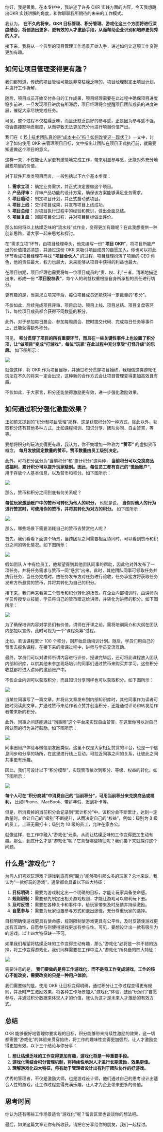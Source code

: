 你好，我是黄勇。在本专栏中，我讲述了许多 OKR 实践方面的内容，今天我想跳出OKR 实践讲解的角度，和你聊聊我所期待的未来的工作模式。

我认为， **在不久的将来，OKR 目标管理、积分管理、游戏化这三个方面将进行深度结合，将创造出更多、更有效的人才激励手段，从而帮助企业识别和培养更优秀的人才。**

接下来，我将从一个典型的项目管理工作场景开始入手，讲述如何让这项工作变得更加有趣。

## 如何让项目管理变得更有趣？

我们都知道，传统的项目管理可能是非常枯燥乏味的，项目经理制定出项目计划，并进行工作拆解。

随后，项目成员开始交付各自的工作成果，项目经理需要在此过程中确保项目进度稳步前进，一旦发现项目进度有所滞后，项目经理将会提醒项目团队成员的进度进展，催促大家尽快完成任务。

可见，整个过程不仅枯燥乏味，而且还缺乏良好的参与感。正是因为参与感不强，将会直接影响贡献度，从而导致无法更加充分地进行项目价值产出。

我们在《 [15 \| 技术团队真的是“成本中心”吗？如何改变这一现状？](https://time.geekbang.org/column/article/112110)》一文中，讨论了如何使用 OKR 来管理项目目标，文中指出让团队在项目正式执行前，就需要知道做这个项目的意义。

这样一来，不仅能让大家更有激情地完成工作，带来明显参与感，还能对外充分地展现项目的价值。

对于软件开发类项目而言，一般包括以下六个基本步骤：

1. **需求立项：** 确定业务需求，并正式决定要做这个项目。
2. **产品评审：** 评审产品功能的设计方案，确保该方案能够满足业务需求。
3. **项目启动：** 制定项目计划，并正式启动该项目。
4. **项目上线：** 交付项目成果，并宣布项目上线成功。
5. **项目总结：** 对项目执行过程中的经验和教训，做出全面总结。
6. **项目复盘：** 回顾项目全过程，并对项目目标做出评价。

那么如何将以上枯燥乏味的“流水线”式作业，变得更加有趣呢？在此我想提供一种创新思路，请大家一起来思考和探讨。

在“需求立项”环节，由项目经理牵头，他先编写一份“ **项目 OKR**”，将项目所能产出的价值描述清楚，并通过这份 OKR 来吸引项目成员的自愿加入。你也可以将此环节看成项目经理在寻找 **“项目合伙人”** 的过程，项目经理扮演了项目的 CEO 角色，他的责任最大，权力也最大，未来能够从项目中获得的利益也最大。

在项目初期，项目经理也需要将每一位项目成员的“责、权、利”三者，清晰地描述出来，形成一份 **“项目股权表”**，每个人的利益权重根据自身所承担的责任进行切分。

更有趣的是，当需求立项完毕后，每位项目成员还能获得一定数量的“积分”。

不仅如此，后续完成项目评审、项目启动、项目上线、项目总结、项目复盘等环节，每位项目成员都会获得不同数量的积分。

此外，对于参加每日晨会、参加每周周会、按时提交代码、完成每日任务等事件上，还能获得额外积分。

可见， **积分贯穿了项目的所有重要环节，而且在一些关键性事件上也设置了积分项，让“做项目”变成“打游戏”，每位“玩家”在此过程中充分享受“打怪升级”的乐趣。** 如下图所示：

![](https://static001.geekbang.org/resource/image/db/ce/db5a9450a5227e3911b69f3b83b91ece.png?wh=1960*900)

就像这样，将 OKR 作为项目目标，并通过积分贯穿项目始终，我相信这类游戏化玩法在不久的将来一定会出现，这种新的合作方式会让项目管理变得更加高效且有趣。

不仅如此，于大家言，积分还能使得激励更有效，进一步强化激励效果。

## 如何通过积分强化激励效果？

正如前文提到的“积分制项目管理”那样，这是获取积分的一种方式，除此以外，获取积分还有其他多种方式，比如课程培训、知识分享、团队协同、自由赞赏，等等。

要想将积分的玩法变得更有趣，我认为，你不妨增加一种称为 **“赞币”** 的虚拟货币概念， **每月发放固定数量的赞币，赞币数量由员工级别决定。**

此外，可将积分区分为“当前积分”和“累计积分”这两种， **当前积分可以兑换商品或福利，累计积分可以提升玩家级别。因此，每位员工都有自己的“激励账户”**，用于存放个人基本信息，以及赞币和积分。如下图所示：

![](https://static001.geekbang.org/resource/image/d1/68/d195c0c110f722c8de9a781cb5e25168.png?wh=1920*804)

那么，赞币和积分之间到底有何关系呢？

**每位玩家激励账户中的赞币可转化为他人的积分，** 也就是说， **当你对他人的行为进行赞赏时，可使用你的赞币，并将其转化为对方的积分。** 如下图所示：

![](https://static001.geekbang.org/resource/image/6e/72/6ec18c94ac496b0348eee8ab3ffc3272.png?wh=1672*960)

那么，哪些场景下需要消耗自己的赞币去赞赏他人呢？

首先，我们看看下面这个场景，当跨团队之间需要相互协同时，可以看到赞币和积分之间的转化情况。如下图所示：

![](https://static001.geekbang.org/resource/image/42/79/422abb21c0603adfa121d975e04b4c79.png?wh=1934*882)

假如团队 A 中有位员工，他希望得到其他团队同事的帮助，因此他对外发布了一项任务，并将任务需求与赞币一同“悬赏”出来。此时，其他团队同事可领取任务并执行任务，当任务完成时，由任务发布方对任务进行验收，任务承接方将获取任务发布方所悬赏的赞币，并将其转化为自己的积分。

接下来，我们再来看第二个赞币和积分转化的场景。在企业内部培训时，由讲师向学员传授专业技能，学员将自己的赞币赠送给讲师，并转化为讲师的积分。如下图所示：

![](https://static001.geekbang.org/resource/image/6c/76/6c224f7316b970904cf98eb6579ab476.png?wh=1988*864)

为了确保培训内容对学员们有价值，讲师在开课之前，需将培训简介和大纲在团队内部加以宣传，此时可视为一个“课程众筹”过程。

比如，若该课程累计 100 个积分，则开始启动培训计划。随后，学员们用自己的赞币去报名课程，在接下来的授课过程中，讲师与学员交流互动。

最终，学员们可以对讲师所讲内容进行评价，授课完毕后，还可将此课程放入团队内部知识库，以供其他未参加现场培训的同事们通过赞币来购买并学习，这些积分收益都将进入讲师的激励账户中。

不仅企业内训可以获取积分，而且知识分享同样也可以获取积分。如下图所示：

![](https://static001.geekbang.org/resource/image/cb/8b/cbab4896352fbe74a366dab83b896a8b.png?wh=1852*936)

当某位同事写了一篇文章，并将此文章发布到内部知识库时，其他同事作为读者可随时阅读此文章，并通过赞币来给作者点赞并创造积分，还能通过评论和转发给作者带来新的积分。

此外，同事之间还能通过“同事圈”这个平台来实现自由赞赏，在这里你可以对自己所认同的行为进行鼓励。如下图所示：

![](https://static001.geekbang.org/resource/image/f8/09/f84749944a332b1cfe60f0b897c29c09.png?wh=1868*1056)

同事圈用户体验与微信朋友圈类似，这里不仅是大家相互赞赏的平台，也是一个信息同步和分享的场所，在这里进行线上互动，可拉近同事之间的关系，让彼此之间共事更有乐趣。

因此，我们可设计以下“积分模型”，实现赞币依次到积分、等级、权益的转化。如下图所示：

![](https://static001.geekbang.org/resource/image/76/c2/765c451060533479e1ea9321471184c2.png?wh=2008*586)

**每个人可在“积分商城”中消费自己的“当前积分”，可用当前积分来兑换商品或福利，** 比如iPhone、MacBook、带薪年假、迟到补卡等。

但是，所消费掉的当前积分会记录到“累计积分”中，该积分会不断累计，达到一定数量时，会让自己的“级别”不断提升，从而决定自己的“权益”，例如：级别为 8 级的员工，上班无需打卡；级别为 10 级的员工，允许在家办公。

就像这样，在工作中融入“游戏化”元素，从而让枯燥乏味的工作变得更加生动有趣。那么，到底什么才是“游戏化”呢？它具备哪些特征呢？我们接下来就探讨这个问题。

## 什么是“游戏化”？

为何人们喜欢玩游戏？游戏到底有何“魔力”能够吸引那么多的玩家？总地来说，我认为“一款好玩的游戏”，通常都会具备以下四大特征：

1. **目标明确：** 需要为游戏制定出一个明确的目标，才能让玩家具备使命感。
2. **规则限制：** 需要预先制定出相关游戏规则，才能让游戏可以顺利玩下去。
3. **及时反馈：** 需要在各种关卡和事件中，给玩家带来及时反馈并持续激励。
4. **自愿参与：** 需要为玩家设置参与方式和退出途径，充分尊重玩家的选择。

目标明确使游戏更具有使命感，规则限制使游戏更具有公平性，及时反馈使游戏更加有互动性，自愿参与则使得游戏更加有参与性。可见，要想设计出一款有吸引力的游戏，以上四大特征缺一不可。

如果我们希望将枯燥乏味的工作变得生动有趣，那么“游戏化”必将是一种不错的选择，将工作变得游戏化，我们同样需要在工作中注入“游戏化”所具备的四大特征：

![](https://static001.geekbang.org/resource/image/d3/e8/d3c3fd2e8704ebc0c2cc2de86b5ff7e8.png?wh=1924*562)

需要注意的是， **我们要做的是将工作游戏化，而不是将工作变成游戏，工作的核心不能改变，需要改变的只是一种用户体验。**

我们需要做的是，使用 OKR 让目标变得明确，通过积分让工作过程变得更有规则，并及时产生激励效果，将各种工作场景加入“游戏化”体验，鼓励“玩家们”自愿参与，并通过积分数据来体现人才的价值，我认为这才是未来人才激励的有效方式。

## 总结

OKR 能够很好地管理你要实现的目标，积分能够带来持续性激励的效果，这一切都需要“游戏化”的体验来贯穿始终，将工作的趣味性变得更加强烈，让人才激励变得更加有效。以下三个结论与你分享：

1. **想让枯燥乏味的工作变得更加有趣，游戏化将是一种重要手段。**
2. **游戏化需结合积分管理机制，将持续性地对人才进行长期激励，效果更佳。**
3. **理解游戏化四大特征，将有助于管理者设计出有利于团队协作的好游戏。**

优秀的管理者，不仅是激励大师，也是游戏设计师，他们通过自己的思考设计出适合人性的游戏，让工作过程变得充满乐趣，让人才为企业带来更多的价值。

## 思考时间

你认为还有哪些工作场景适合“游戏化”呢？留言区里也谈谈你的想法吧。

最后，如果这篇文章让你有所收获，请把它分享给你的朋友，我们一起探讨。